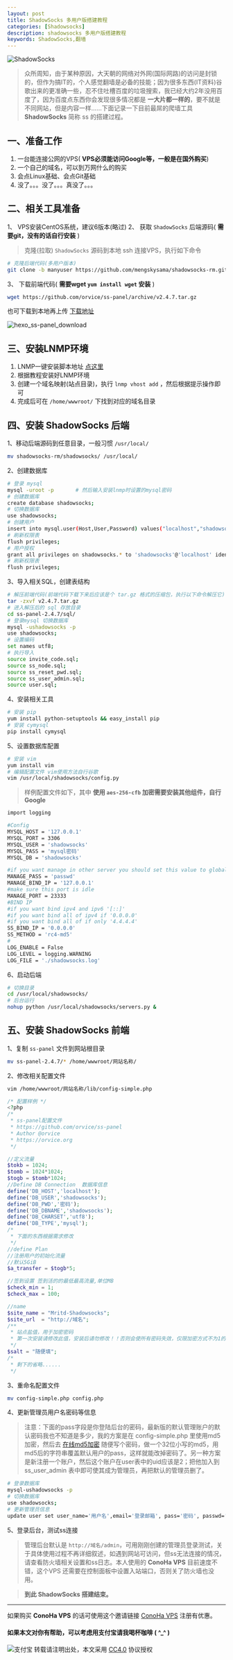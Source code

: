 ```yaml
---
layout: post
title: ShadowSocks 多用户版搭建教程
categories: [Shadowsocks]
description: shadowsocks 多用户版搭建教程
keywords: ShadowSocks,翻墙
---
```


![ShadowSocks](https://cdn.mritd.me/markdown/hexo_shadowsocks_logo.png)

> 众所周知，由于某种原因，大天朝的网络对外网(国际网路)的访问是封锁的，但作为搞IT的，个人感觉翻墙是必备的技能；因为很多东西(IT资料)谷歌出来的更准确一些，忍不住吐槽百度的垃圾搜索，我已经大约2年没用百度了，因为百度点东西你会发现很多情况都是 **一大片都一样的**，要不就是不同网站，但是内容一样......下面记录一下目前最屌的爬墙工具 **ShadowSocks** 简称 ss 的搭建过程。

<!--more-->

## 一、准备工作
1. 一台能连接公网的VPS( **VPS必须能访问Google等，一般是在国外购买**)
2. 一个自己的域名，可以到万网什么的购买
3. 会点Linux基础、会点Git基础
4. 没了。。。没了。。。真没了。。。

## 二、相关工具准备
1、 VPS安装CentOS系统，建议6版本(略过)
2、 获取 `ShadowSocks` 后端源码( **需要git，没有的话自行安装** )

> 克隆(拉取) `ShadowSocks` 源码到本地
> ssh 连接VPS，执行如下命令

``` sh
# 克隆后端代码(多用户版本)
git clone -b manyuser https://github.com/mengskysama/shadowsocks-rm.git
```

3、 下载前端代码( **需要wget `yum install wget` 安装** )

``` sh
wget https://github.com/orvice/ss-panel/archive/v2.4.7.tar.gz
```

也可下载到本地再上传 [下载地址](https://github.com/orvice/ss-panel/branches)

![hexo_ss-panel_download](https://cdn.mritd.me/markdown/hexo_ss-panel_download.png)

## 三、安装LNMP环境
1. LNMP一键安装脚本地址 [点这里](http://lnmp.org/install.html)
2. 根据教程安装好LNMP环境
3. 创建一个域名映射(站点目录)，执行 `lnmp vhost add` ，然后根据提示操作即可
4. 完成后可在 `/home/wwwroot/` 下找到对应的域名目录

## 四、安装 ShadowSocks 后端
1、移动后端源码到任意目录，一般习惯 `/usr/local/`

``` sh
mv shadowsocks-rm/shadowsocks/ /usr/local/
```

2、创建数据库

``` sh
# 登录 mysql
mysql -uroot -p       # 然后输入安装lnmp时设置的mysql密码
# 创建数据库
create database shadowsocks;
# 切换数据库
use shadowsocks;
# 创建用户
insert into mysql.user(Host,User,Password) values("localhost","shadowsocks",password("密码"));
# 刷新权限表
flush privileges;
# 用户授权
grant all privileges on shadowsocks.* to 'shadowsocks'@'localhost' identified by '密码';
# 刷新权限表
flush privileges;
```

3、导入相关SQL，创建表结构

``` sh
# 解压前端代码(前端代码下载下来后应该是个 tar.gz 格式的压缩包，执行以下命令解压它)
tar -zxvf v2.4.7.tar.gz
# 进入解压后的 sql 存放目录
cd ss-panel-2.4.7/sql/
# 登录mysql 切换数据库
mysql -ushadowsocks -p
use shadowsocks;
# 设置编码
set names utf8;
# 执行导入
source invite_code.sql;
source ss_node.sql;
source ss_reset_pwd.sql;
source ss_user_admin.sql;
source user.sql;
```

4、安装相关工具

``` sh
# 安装 pip
yum install python-setuptools && easy_install pip
# 安装 cymysql
pip install cymysql
```

5、设置数据库配置

``` sh
# 安装 vim
yum install vim
# 编辑配置文件 vim使用方法自行谷歌
vim /usr/local/shadowsocks/config.py
```

> 样例配置文件如下，其中 **使用 `aes-256-cfb` 加密需要安装其他组件，自行Google**

``` sh
import logging

#Config
MYSQL_HOST = '127.0.0.1'
MYSQL_PORT = 3306
MYSQL_USER = 'shadowsocks'
MYSQL_PASS = 'mysql密码'
MYSQL_DB = 'shadowsocks'

#if you want manage in other server you should set this value to global ip
MANAGE_PASS = 'passwd'
MANAGE_BIND_IP = '127.0.0.1'
#make sure this port is idle
MANAGE_PORT = 23333
#BIND IP
#if you want bind ipv4 and ipv6 '[::]'
#if you want bind all of ipv4 if '0.0.0.0'
#if you want bind all of if only '4.4.4.4'
SS_BIND_IP = '0.0.0.0'
SS_METHOD = 'rc4-md5'
#
LOG_ENABLE = False
LOG_LEVEL = logging.WARNING
LOG_FILE = './shadowsocks.log'
```
6、启动后端

``` sh
# 切换目录
cd /usr/local/shadowsocks/
# 后台运行
nohup python /usr/local/shadowsocks/servers.py &
```

## 五、安装 ShadowSocks 前端
1、复制 `ss-panel` 文件到网站根目录

``` sh
mv ss-panel-2.4.7/* /home/wwwroot/网站名称/
```

2、修改相关配置文件

``` sh
vim /home/wwwroot/网站名称/lib/config-simple.php
```

``` php
/* 配置样例 */
<?php
/*
 * ss-panel配置文件
 * https://github.com/orvice/ss-panel
 * Author @orvice
 * https://orvice.org
 */

//定义流量
$tokb = 1024;
$tomb = 1024*1024;
$togb = $tomb*1024;
//Define DB Connection  数据库信息
define('DB_HOST','localhost');
define('DB_USER','shadowsocks');
define('DB_PWD','密码');
define('DB_DBNAME','shadowsocks');
define('DB_CHARSET','utf8');
define('DB_TYPE','mysql');
/*
 * 下面的东西根据需求修改
 */
//define Plan
//注册用户的初始化流量
//默认5GiB
$a_transfer = $togb*5;

//签到设置 签到活的的最低最高流量,单位MB
$check_min = 1;
$check_max = 100;

//name
$site_name = "Mritd-Shadowsocks";
$site_url  = "http://域名";
/**
 * 站点盐值，用于加密密码
 * 第一次安装请修改此值，安装后请勿修改！！否则会使所有密码失效，仅限加密方式不为1的时候有效
 */
$salt = "随便填";
/*
 * 剩下的省略......
 */
```

3、重命名配置文件

``` sh
mv config-simple.php config.php
```

4、更新管理员用户名密码等信息

> 注意：下面的pass字段是你登陆后台的密码，最新版的默认管理账户的默认密码我也不知道是多少，我的方案是在 config-simple.php 里使用md5加密，然后去 [在线md5加密](http://tool.chinaz.com/tools/md5.aspx) 随便写个密码，做一个32位小写的md5，用md5后的字符串覆盖默认用户的pass，这样就能改掉密码了。另一种方案是新注册一个账户，然后这个账户在user表中的uid应该是2；把他加入到 ss\_user\_admin 表中即可使其成为管理员，再把默认的管理员删了。

``` sh
# 登录数据库
mysql-ushadowsocks -p
# 切换数据库
use shadowsocks;
# 更新管理员信息
update user set user_name='用户名',email='登录邮箱', pass='密码', passwd='ss连接密码' where uid=1;
```

5、登录后台，测试ss连接

> 管理后台默认是 `http://域名/admin`，可用刚刚创建的管理员登录测试，关于具体使用过程不再详细叙述，如遇到网站可访问，但ss无法连接的情况，请查看防火墙相关设置和ss日志。本人使用的 **ConoHa VPS** 目前速度不错，这个VPS 还需要在控制面板中设置入站端口，否则关了防火墙也没用。

> **到此 ShadowSocks 搭建结束。**

---

如果购买 **ConoHa VPS** 的话可使用这个邀请链接 [ConoHa VPS](https://www.conoha.jp/referral/?token=pVMnGJDqY5jjnek.R4GhJnoqv7zaJ2PAMh5lvfWg9PKZ0PppokI-189) 注册有优惠。

#### 如果本文对你有帮助，可以考虑用支付宝请我喝杯咖啡  ( ^_^ )

![支付宝](https://cdn.mritd.me/markdown/zhifubao.png)
转载请注明出处，本文采用 [CC4.0](http://creativecommons.org/licenses/by-nc-nd/4.0/) 协议授权
